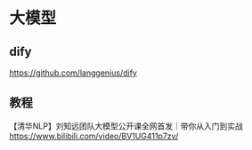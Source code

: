 # 大模型

## dify

https://github.com/langgenius/dify

## 教程

【清华NLP】刘知远团队大模型公开课全网首发｜带你从入门到实战 https://www.bilibili.com/video/BV1UG411p7zv/



